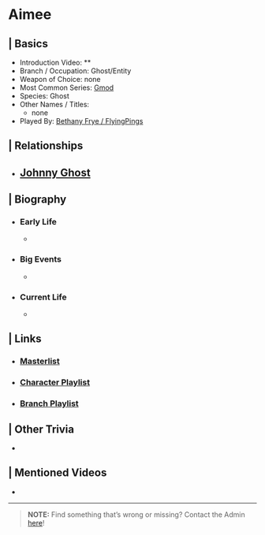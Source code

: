 # Aimee  


## | Basics  
- Introduction Video: **  
- Branch / Occupation: Ghost/Entity   
- Weapon of Choice: none  
- Most Common Series: [Gmod](6.Series/Gmod.html)  
- Species: Ghost  
- Other Names / Titles:   
  - none  
- Played By: [Bethany Frye / FlyingPings](3.Siblings/3.3.Bethany-Frye-FlyingPings.html)  


## | Relationships  
- [**Johnny Ghost**](5.Characters/Johnny_Ghost.html)  
  -  


## | Biography  
- ### Early Life  
  -   
- ### Big Events  
  -   
- ### Current Life  
  -   

 
## | Links  
- ### [Masterlist]()  
- ### [Character Playlist]()  
- ### [Branch Playlist]()  


## | Other Trivia  
-   

## | Mentioned Videos
- 

----

> **NOTE:** Find something that’s wrong or missing? Contact the Admin [here](../chapter_2.html)!